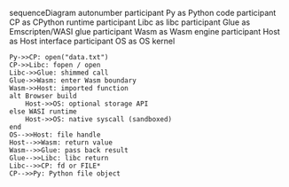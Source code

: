 sequenceDiagram
    autonumber
    participant Py as Python code
    participant CP as CPython runtime
    participant Libc as libc
    participant Glue as Emscripten/WASI glue
    participant Wasm as Wasm engine
    participant Host as Host interface
    participant OS as OS kernel

    Py->>CP: open("data.txt")
    CP->>Libc: fopen / open
    Libc->>Glue: shimmed call
    Glue->>Wasm: enter Wasm boundary
    Wasm->>Host: imported function
    alt Browser build
        Host->>OS: optional storage API
    else WASI runtime
        Host->>OS: native syscall (sandboxed)
    end
    OS-->>Host: file handle
    Host-->>Wasm: return value
    Wasm-->>Glue: pass back result
    Glue-->>Libc: libc return
    Libc-->>CP: fd or FILE*
    CP-->>Py: Python file object
